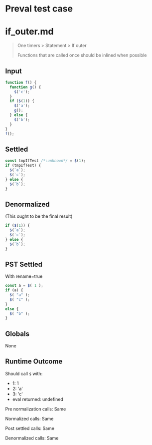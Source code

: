 # Preval test case

# if_outer.md

> One timers > Statement > If outer
>
> Functions that are called once should be inlined when possible

## Input

`````js filename=intro
function f() {
  function g() {
    $('c');
  }
  if ($(1)) {
    $('a');
    g();
  } else {
    $('b');
  }
}
f();
`````


## Settled


`````js filename=intro
const tmpIfTest /*:unknown*/ = $(1);
if (tmpIfTest) {
  $(`a`);
  $(`c`);
} else {
  $(`b`);
}
`````


## Denormalized
(This ought to be the final result)

`````js filename=intro
if ($(1)) {
  $(`a`);
  $(`c`);
} else {
  $(`b`);
}
`````


## PST Settled
With rename=true

`````js filename=intro
const a = $( 1 );
if (a) {
  $( "a" );
  $( "c" );
}
else {
  $( "b" );
}
`````


## Globals


None


## Runtime Outcome


Should call `$` with:
 - 1: 1
 - 2: 'a'
 - 3: 'c'
 - eval returned: undefined

Pre normalization calls: Same

Normalized calls: Same

Post settled calls: Same

Denormalized calls: Same
